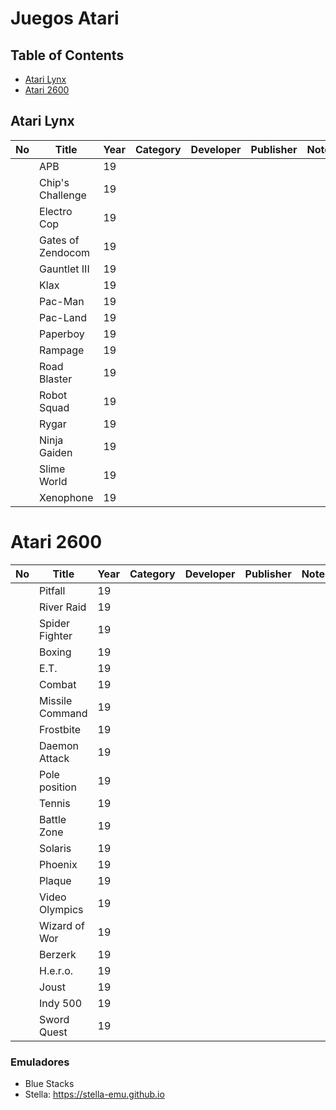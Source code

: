 Juegos Atari
======

Table of Contents
------
* [Atari Lynx](#atari-lynx)
* [Atari 2600](#atari-2600)

Atari Lynx
------

| No  | Title                                   | Year | Category       | Developer             | Publisher             | Notes                 |
|-----|-----------------------------------------|------|----------------|-----------------------|-----------------------|-----------------------|
|     | APB                                     | 19   |                |                       |                       |                       |
|     | Chip's Challenge                        | 19   |                |                       |                       |                       |
|     | Electro Cop                             | 19   |                |                       |                       |                       |
|     | Gates of Zendocom                       | 19   |                |                       |                       |                       |
|     | Gauntlet III                            | 19   |                |                       |                       |                       |
|     | Klax                                    | 19   |                |                       |                       |                       |
|     | Pac-Man                                 | 19   |                |                       |                       |                       |
|     | Pac-Land                                | 19   |                |                       |                       |                       |
|     | Paperboy                                | 19   |                |                       |                       |                       |
|     | Rampage                                 | 19   |                |                       |                       |                       |
|     | Road Blaster                            | 19   |                |                       |                       |                       |
|     | Robot Squad                             | 19   |                |                       |                       |                       |
|     | Rygar                                   | 19   |                |                       |                       |                       |
|     | Ninja Gaiden                            | 19   |                |                       |                       |                       |
|     | Slime World                             | 19   |                |                       |                       |                       |
|     | Xenophone                               | 19   |                |                       |                       |                       |

Atari 2600
======

| No  | Title                                   | Year | Category       | Developer             | Publisher             | Notes                 |
|-----|-----------------------------------------|------|----------------|-----------------------|-----------------------|-----------------------|
|     | Pitfall                                 | 19   |                |                       |                       |                       |
|     | River Raid                              | 19   |                |                       |                       |                       |
|     | Spider Fighter                          | 19   |                |                       |                       |                       |
|     | Boxing                                  | 19   |                |                       |                       |                       |
|     | E.T.                                    | 19   |                |                       |                       |                       |
|     | Combat                                  | 19   |                |                       |                       |                       |
|     | Missile Command                         | 19   |                |                       |                       |                       |
|     | Frostbite                               | 19   |                |                       |                       |                       |
|     | Daemon Attack                           | 19   |                |                       |                       |                       |
|     | Pole position                           | 19   |                |                       |                       |                       |
|     | Tennis                                  | 19   |                |                       |                       |                       |
|     | Battle Zone                             | 19   |                |                       |                       |                       |
|     | Solaris                                 | 19   |                |                       |                       |                       |
|     | Phoenix                                 | 19   |                |                       |                       |                       |
|     | Plaque                                  | 19   |                |                       |                       |                       |
|     | Video Olympics                          | 19   |                |                       |                       |                       |
|     | Wizard of Wor                           | 19   |                |                       |                       |                       |
|     | Berzerk                                 | 19   |                |                       |                       |                       |
|     | H.e.r.o.                                | 19   |                |                       |                       |                       |
|     | Joust                                   | 19   |                |                       |                       |                       |
|     | Indy 500                                | 19   |                |                       |                       |                       |
|     | Sword Quest                             | 19   |                |                       |                       |                       |


### Emuladores
* Blue Stacks
* Stella: https://stella-emu.github.io

